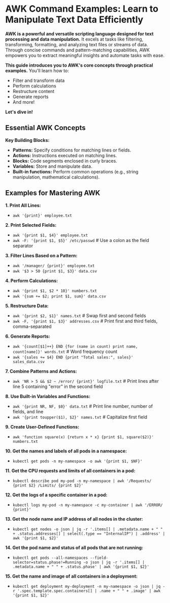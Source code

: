 # AWK Command Examples: Learn to Manipulate Text Data Efficiently

**AWK is a powerful and versatile scripting language designed for text processing and data manipulation.** It excels at tasks like filtering, transforming, formatting, and analyzing text files or streams of data. Through concise commands and pattern-matching capabilities, AWK empowers you to extract meaningful insights and automate tasks with ease.

**This guide introduces you to AWK's core concepts through practical examples.** You'll learn how to:

- Filter and transform data
- Perform calculations
- Restructure content
- Generate reports
- And more!

**Let's dive in!**

## Essential AWK Concepts

**Key Building Blocks:**

- **Patterns:** Specify conditions for matching lines or fields.
- **Actions:** Instructions executed on matching lines.
- **Blocks:** Code segments enclosed in curly braces.
- **Variables:** Store and manipulate data.
- **Built-in functions:** Perform common operations (e.g., string manipulation, mathematical calculations).

## Examples for Mastering AWK

**1. Print All Lines:**

- `awk '{print}' employee.txt`

**2. Print Selected Fields:**

- `awk '{print $1, $4}' employee.txt`
- `awk -F: '{print $1, $5}' /etc/passwd`  # Use a colon as the field separator

**3. Filter Lines Based on a Pattern:**

- `awk '/manager/ {print}' employee.txt`
- `awk '$3 > 50 {print $1, $3}' data.csv`

**4. Perform Calculations:**

- `awk '{print $1, $2 * 10}' numbers.txt`
- `awk '{sum += $2; print $1, sum}' data.csv`

**5. Restructure Data:**

- `awk '{print $2, $1}' names.txt`  # Swap first and second fields
- `awk -F, '{print $1, $3}' addresses.csv`  # Print first and third fields, comma-separated

**6. Generate Reports:**

- `awk '{count[$1]++} END {for (name in count) print name, count[name]}' words.txt`  # Word frequency count
- `awk '{sales += $4} END {print "Total sales:", sales}' sales_data.csv`

**7. Combine Patterns and Actions:**

- `awk 'NR > 5 && $2 ~ /error/ {print}' logfile.txt`  # Print lines after line 5 containing "error" in the second field

**8. Use Built-in Variables and Functions:**

- `awk '{print NR, NF, $0}' data.txt`  # Print line number, number of fields, and line
- `awk '{print toupper($1), $2}' names.txt`  # Capitalize first field

**9. Create User-Defined Functions:**

- `awk 'function square(x) {return x * x} {print $1, square($2)}' numbers.txt`

**10. Get the names and labels of all pods in a namespace:**

- `kubectl get pods -n my-namespace -o awk '{print $1, $NF}'`

**11. Get the CPU requests and limits of all containers in a pod:**

- `kubectl describe pod my-pod -n my-namespace | awk '/Requests/ {print $2} /Limits/ {print $2}'`

**12. Get the logs of a specific container in a pod:**

- `kubectl logs my-pod -n my-namespace -c my-container | awk '/ERROR/ {print}'`

**13. Get the node name and IP address of all nodes in the cluster:**

- `kubectl get nodes -o json | jq -r '.items[] | .metadata.name + " " + .status.addresses[] | select(.type == "InternalIP") | .address' | awk '{print $1, $2}'`

**14. Get the pod name and status of all pods that are not running:**

- `kubectl get pods --all-namespaces --field-selector=status.phase!=Running -o json | jq -r '.items[] | .metadata.name + " " + .status.phase' | awk '{print $1, $2}'`

**15. Get the name and image of all containers in a deployment:**

- `kubectl get deployment my-deployment -n my-namespace -o json | jq -r '.spec.template.spec.containers[] | .name + " " + .image' | awk '{print $1, $2}'`